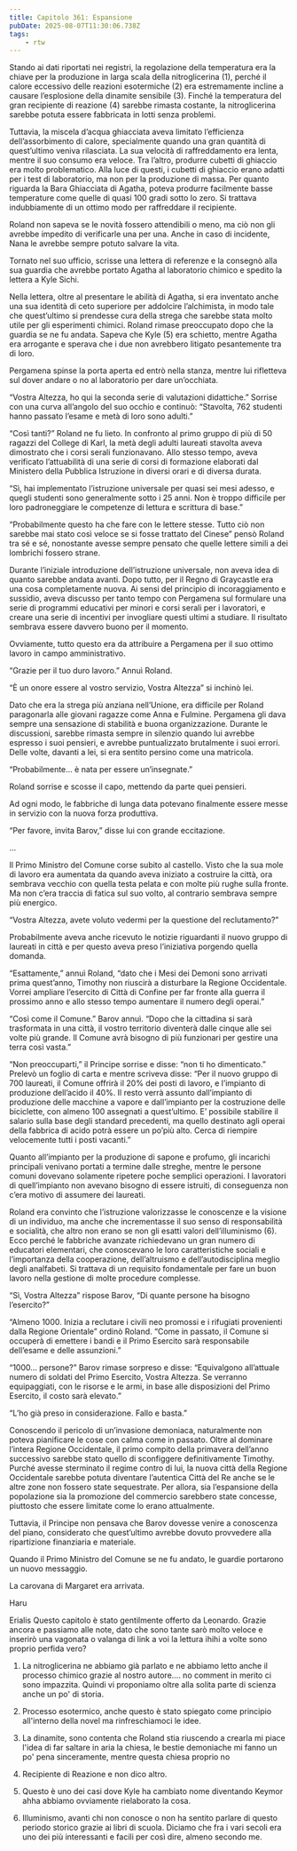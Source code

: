 ```yaml
---
title: Capitolo 361: Espansione
pubDate: 2025-08-07T11:30:06.738Z
tags:
    - rtw
---
```











Stando ai dati riportati nei registri, la regolazione della temperatura era la chiave per la produzione in larga scala della nitroglicerina (1), perché il calore eccessivo delle reazioni esotermiche (2) era estremamente incline a causare l’esplosione della dinamite sensibile (3). Finché la temperatura del gran recipiente di reazione (4) sarebbe rimasta costante, la nitroglicerina sarebbe potuta essere fabbricata in lotti senza problemi.


Tuttavia, la miscela d’acqua ghiacciata aveva limitato l’efficienza dell’assorbimento di calore, specialmente quando una gran quantità di quest’ultimo veniva rilasciata. La sua velocità di raffreddamento era lenta, mentre il suo consumo era veloce. Tra l’altro, produrre cubetti di ghiaccio era molto problematico. Alla luce di questi, i cubetti di ghiaccio erano adatti per i test di laboratorio, ma non per la produzione di massa. Per quanto riguarda la Bara Ghiacciata di Agatha, poteva produrre facilmente basse temperature come quelle di quasi  100 gradi sotto lo zero. Si trattava indubbiamente di un ottimo modo per raffreddare il recipiente.


Roland non sapeva se le novità fossero attendibili o meno, ma ciò non gli avrebbe impedito di verificarle una per una. Anche in caso di incidente, Nana le avrebbe sempre potuto salvare la vita.


Tornato nel suo ufficio, scrisse una lettera di referenze e la consegnò alla sua guardia che avrebbe portato Agatha al laboratorio chimico e spedito la lettera a Kyle Sichi.


Nella lettera, oltre al presentare le abilità di Agatha, si era inventato anche una sua identità di ceto superiore per addolcire l’alchimista, in modo tale che quest’ultimo si prendesse cura della strega che sarebbe stata molto utile per gli esperimenti chimici. Roland rimase preoccupato dopo che la guardia se ne fu andata. Sapeva che Kyle (5) era schietto, mentre Agatha era arrogante e sperava che i due non avrebbero litigato pesantemente tra di loro.


Pergamena spinse la porta aperta ed entrò nella stanza, mentre lui rifletteva sul dover andare o no al laboratorio per dare un’occhiata.


“Vostra Altezza, ho qui la seconda serie di valutazioni didattiche.” Sorrise con una curva all’angolo del suo occhio e continuò: “Stavolta, 762 studenti hanno passato l’esame e metà di loro sono adulti.”


“Così tanti?” Roland ne fu lieto. In confronto al primo gruppo di più di 50 ragazzi del College di Karl, la metà degli adulti laureati stavolta aveva dimostrato che i corsi serali funzionavano. Allo stesso tempo, aveva verificato l’attuabilità di una serie di corsi di formazione elaborati dal Ministero della Pubblica Istruzione in diversi orari e di diversa durata.


“Sì, hai implementato l’istruzione universale per quasi sei mesi adesso, e quegli studenti sono generalmente sotto i 25 anni. Non è troppo difficile per loro padroneggiare le competenze di lettura e scrittura di base.”


“Probabilmente questo ha che fare con le lettere stesse. Tutto ciò non sarebbe mai stato così veloce se si fosse trattato del Cinese” pensò Roland tra sé e sé, nonostante avesse sempre pensato che quelle lettere simili a dei lombrichi fossero strane.


Durante l’iniziale introduzione dell’istruzione universale, non aveva idea di quanto sarebbe andata avanti. Dopo tutto, per il Regno di Graycastle era una cosa completamente nuova. Ai sensi del principio di incoraggiamento e sussidio, aveva discusso per tanto tempo con Pergamena sul formulare una serie di programmi educativi per minori e corsi serali per i lavoratori, e creare una serie di incentivi per invogliare questi ultimi a studiare. Il risultato sembrava essere davvero buono per il momento.


Ovviamente, tutto questo era da attribuire a Pergamena per il suo ottimo lavoro in campo amministrativo.


“Grazie per il tuo duro lavoro.” Annuì Roland.


“Ѐ un onore essere al vostro servizio, Vostra Altezza” si inchinò lei.


Dato che era la strega più anziana nell’Unione, era difficile per Roland paragonarla alle giovani ragazze come Anna e Fulmine. Pergamena gli dava sempre una sensazione di stabilità e buona organizzazione. Durante le discussioni, sarebbe rimasta sempre in silenzio quando lui avrebbe espresso i suoi pensieri, e avrebbe puntualizzato brutalmente i suoi errori. Delle volte, davanti a lei, si era sentito persino come una matricola.


“Probabilmente… è nata per essere un’insegnate.”


Roland sorrise e scosse il capo, mettendo da parte quei pensieri.


Ad ogni modo, le fabbriche di lunga data potevano finalmente essere messe in servizio con la nuova forza produttiva.


“Per favore, invita Barov,” disse lui con grande eccitazione.


...


Il Primo Ministro del Comune corse subito al castello. Visto che la sua mole di lavoro era aumentata da quando aveva iniziato a costruire la città, ora sembrava vecchio con quella testa pelata e con molte più rughe sulla fronte. Ma non c’era traccia di fatica sul suo volto, al contrario sembrava sempre più energico.


“Vostra Altezza, avete voluto vedermi per la questione del reclutamento?”


Probabilmente aveva anche ricevuto le notizie riguardanti il nuovo gruppo di laureati in città e per questo aveva preso l’iniziativa porgendo quella domanda.


“Esattamente,” annuì Roland, “dato che i Mesi dei Demoni sono arrivati prima quest’anno, Timothy non riuscirà a disturbare la Regione Occidentale. Vorrei ampliare l’esercito di Città di Confine per far fronte alla guerra il prossimo anno e allo stesso tempo aumentare il numero degli operai.”


“Così come il Comune.” Barov annuì. “Dopo che la cittadina si sarà trasformata in una città, il vostro territorio diventerà dalle cinque alle sei volte più grande. Il Comune avrà bisogno di più funzionari per gestire una terra così vasta.”


“Non preoccuparti,” il Principe sorrise e disse: “non ti ho dimenticato.” Prelevò un foglio di carta e mentre scriveva disse: “Per il nuovo gruppo di 700 laureati, il Comune offrirà il 20% dei posti di lavoro, e l’impianto di produzione dell’acido il 40%. Il resto verrà assunto dall’impianto di produzione delle macchine a vapore e dall’impianto per la costruzione delle biciclette, con almeno 100 assegnati a quest’ultimo. E’ possibile stabilire il salario sulla base degli standard precedenti, ma quello destinato agli operai della fabbrica di acido potrà essere un po’più alto. Cerca di riempire velocemente tutti i posti vacanti.”


Quanto all’impianto per la produzione di sapone e profumo, gli incarichi principali venivano portati a termine dalle streghe, mentre le persone comuni dovevano solamente ripetere poche semplici operazioni. I lavoratori di quell’impianto non avevano bisogno di essere istruiti, di conseguenza non c’era motivo di assumere dei laureati.


Roland era convinto che l’istruzione valorizzasse le conoscenze e la visione di un individuo, ma anche che incrementasse il suo senso di responsabilità e socialità, che altro non erano se non gli esatti valori dell’illuminismo (6). Ecco perché le fabbriche avanzate richiedevano un gran numero di educatori elementari, che conoscevano le loro caratteristiche sociali e l’importanza della cooperazione, dell’altruismo e dell’autodisciplina meglio degli analfabeti. Si trattava di un requisito fondamentale per fare un buon lavoro nella gestione di molte procedure complesse.


“Sì, Vostra Altezza” rispose Barov, “Di quante persone ha bisogno l’esercito?”


“Almeno 1000. Inizia a reclutare i civili neo promossi e i rifugiati provenienti dalla Regione Orientale” ordinò Roland. “Come in passato, il Comune si occuperà di emettere i bandi e il Primo Esercito sarà responsabile dell’esame e delle assunzioni.”


“1000… persone?” Barov rimase sorpreso e disse: “Equivalgono all’attuale numero di soldati del Primo Esercito, Vostra Altezza. Se verranno equipaggiati, con le risorse e le armi, in base alle disposizioni del Primo Esercito, il costo sarà elevato.”


“L’ho già preso in considerazione. Fallo e basta.”


Conoscendo il pericolo di un’invasione demoniaca, naturalmente non poteva pianificare le cose con calma come in passato. Oltre al dominare l’intera Regione Occidentale, il primo compito della primavera dell’anno successivo sarebbe stato quello di sconfiggere definitivamente Timothy. Purché avesse sterminato il regime contro di lui, la nuova città della Regione Occidentale sarebbe potuta diventare l’autentica Città del Re anche se le altre zone non fossero state sequestrate. Per allora, sia l’espansione della popolazione sia la promozione del commercio sarebbero state concesse, piuttosto che essere limitate come lo erano attualmente.


Tuttavia, il Principe non pensava che Barov dovesse venire a conoscenza del piano, considerato che quest’ultimo avrebbe dovuto provvedere alla ripartizione finanziaria e materiale.


Quando il Primo Ministro del Comune se ne fu andato, le guardie portarono un nuovo messaggio.


La carovana di Margaret era arrivata.


Haru


 Erialis Questo capitolo è stato gentilmente offerto da Leonardo. Grazie ancora e passiamo alle note, dato che sono tante sarò molto veloce e inserirò una vagonata o valanga di link a voi la lettura ihihi a volte sono proprio perfida vero?


 1) La nitroglicerina ne abbiamo già parlato e ne abbiamo letto anche il processo chimico grazie al nostro autore.... no comment in merito ci sono impazzita. Quindi vi proponiamo oltre alla solita parte di scienza anche un po' di storia. 


2) Processo esotermico, anche questo è stato spiegato come principio all'interno della novel ma rinfreschiamoci le idee. 


3) La dinamite, sono contenta che Roland stia riuscendo a crearla mi piace l'idea di far saltare in aria la chiesa, le bestie demoniache mi fanno un po' pena sinceramente, mentre questa chiesa proprio no 


4) Recipiente di Reazione e non dico altro.


5) Questo è uno dei casi dove Kyle ha cambiato nome diventando Keymor ahha abbiamo ovviamente rielaborato la cosa.


6) Illuminismo, avanti chi non conosce o non ha sentito parlare di questo periodo storico grazie ai libri di scuola. Diciamo che fra i vari secoli era uno dei più interessanti e facili per così dire, almeno secondo me.


 




                                


                                




